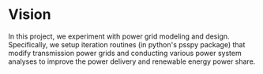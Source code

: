 # Vision
In this project, we experiment with power grid modeling and design. Specifically, we setup iteration routines (in python's psspy package) that modify transmission power grids and conducting various power system analyses to improve the power delivery and renewable energy power share.
